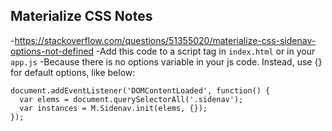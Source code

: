 ## Materialize CSS Notes

-https://stackoverflow.com/questions/51355020/materialize-css-sidenav-options-not-defined
-Add this code to a script tag in `index.html` or in your `app.js`
-Because there is no options variable in your js code. Instead, use {} for default options, like below:

```
document.addEventListener('DOMContentLoaded', function() {
  var elems = document.querySelectorAll('.sidenav');
  var instances = M.Sidenav.init(elems, {});
});
```
